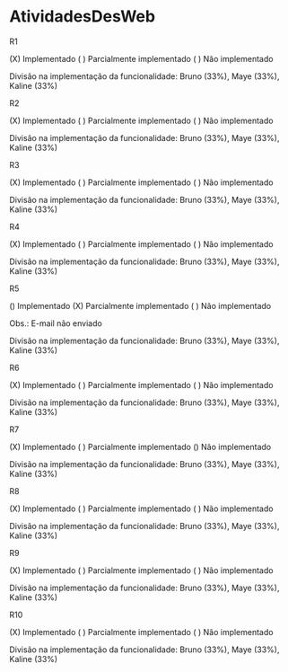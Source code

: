 # AtividadesDesWeb

R1

(X) Implementado ( ) Parcialmente implementado ( ) Não implementado

Divisão na implementação da funcionalidade: Bruno (33%), Maye (33%), Kaline (33%)

R2

(X) Implementado ( ) Parcialmente implementado ( ) Não implementado

Divisão na implementação da funcionalidade: Bruno (33%), Maye (33%), Kaline (33%)

R3

(X) Implementado ( ) Parcialmente implementado ( ) Não implementado

Divisão na implementação da funcionalidade: Bruno (33%), Maye (33%), Kaline (33%)

R4

(X) Implementado ( ) Parcialmente implementado ( ) Não implementado

Divisão na implementação da funcionalidade: Bruno (33%), Maye (33%), Kaline (33%)

R5

() Implementado (X) Parcialmente implementado ( ) Não implementado

Obs.: E-mail não enviado

Divisão na implementação da funcionalidade: Bruno (33%), Maye (33%), Kaline (33%)

R6

(X) Implementado ( ) Parcialmente implementado ( ) Não implementado

Divisão na implementação da funcionalidade: Bruno (33%), Maye (33%), Kaline (33%)

R7

(X) Implementado ( ) Parcialmente implementado () Não implementado

Divisão na implementação da funcionalidade: Bruno (33%), Maye (33%), Kaline (33%)

R8

(X) Implementado ( ) Parcialmente implementado ( ) Não implementado

Divisão na implementação da funcionalidade: Bruno (33%), Maye (33%), Kaline (33%)

R9

(X) Implementado ( ) Parcialmente implementado ( ) Não implementado

Divisão na implementação da funcionalidade: Bruno (33%), Maye (33%), Kaline (33%)

R10

(X) Implementado ( ) Parcialmente implementado ( ) Não implementado

Divisão na implementação da funcionalidade: Bruno (33%), Maye (33%), Kaline (33%)
